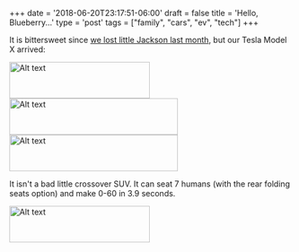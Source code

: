 +++
date = '2018-06-20T23:17:51-06:00'
draft = false
title = 'Hello, Blueberry...'
type = 'post'
tags = ["family", "cars", "ev", "tech"]
+++


It is bittersweet since <a href="http://julianwest.me/Blog/posts/a-letter-to-our-dog/a-letter-to-our-dog/">we lost little Jackson last month</a>, but our Tesla Model X arrived:<br />

<div class="image-row">
  <img src="https://julianwest.me/Blog/posts/images/me_tesla_x.jpeg" alt="Alt text" width="250" height="65">
  <img src="https://julianwest.me/Blog/posts/images/s_x.jpeg" alt="Alt text" width="300" height="65">
    <img src="https://julianwest.me/Blog/posts/images/s_x_2.jpeg" alt="Alt text" width="300" height="65">
</div>

It isn't a bad little crossover SUV.  It can seat 7 humans (with the rear folding seats option) and make 0-60 in 3.9 seconds.

<div class="image-row">
  <img src="https://julianwest.me/Blog/posts/images/x_keys.jpeg" alt="Alt text" width="250" height="65">
</div>


